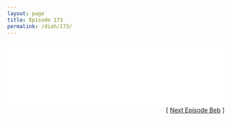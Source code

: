 ```yaml
---
layout: page
title: Episode 173
permalink: /diah/173/
---
```


<iframe allowfullscreen="true" frameborder="0" style="width:100%;" marginheight="0" marginwidth="0" mozallowfullscreen="true" scrolling="NO" src="//gdriveplayer.us/embed2.php?link=jLCWasceROPE%252BCgrD%252BOvyQ0zRzHel479LblugIQTcyBbUYsG%252BiZFrDoW3YNtBE5IDbj8J0N6wFy07gZ3RFhBDG7DB%252BZIpmi%252FGoIvdmufZ82gRxJnVLawOUnJukjX49srpOy8OqXXva4yfDBKF7%252F6XX2uxrur%252B6cXxdlooRkh3ypQaysYJdqOK%252BDpuTyL02VhHBHALDKin5bEhqv%252Bv%252FBAIW&amp;no_adult=yes" webkitallowfullscreen="true"></iframe>

<div align="right">[ <a href="/diah/174/">Next Episode Beb</a> ]</div>

